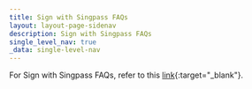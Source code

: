 ```yaml
---
title: Sign with Singpass FAQs
layout: layout-page-sidenav
description: Sign with Singpass FAQs
single_level_nav: true
_data: single-level-nav
---
```


For Sign with Singpass FAQs, refer to this [link](https://www.singpass.gov.sg/main/html/faq.html){:target="_blank"}.
